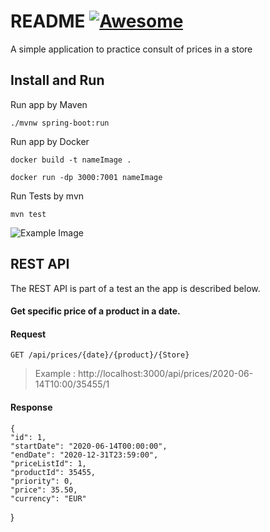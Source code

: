 
# README [![Awesome](https://cdn.jsdelivr.net/gh/sindresorhus/awesome@d7305f38d29fed78fa85652e3a63e154dd8e8829/media/badge.svg)](https://github.com/sindresorhus/awesome#readme)
 A simple application to practice consult of prices in a store


## Install and Run

 Run app by Maven

    ./mvnw spring-boot:run

Run app by Docker

    docker build -t nameImage .

    docker run -dp 3000:7001 nameImage

Run Tests by mvn 
    
    mvn test

![Example Image](https://lh3.googleusercontent.com/fife/APg5EOYKK3xkmoG6l5RuUEeiGs-tPQxN6H4CT-Tl9wZ427V8PxhGuug_Lz8lJZ3gXm9krRAkOoW8VRY_Dk0SlOlkBBdj4cMoCYWcjDP5da1LealZb_0GJTEYXWSzETYlaKS6Xk-tJNsWiEucgX5nUznhJSFBAznO08GP66auyJ-6mqFWr-86LuEP-o1o07lQGuKMk3cy2wJjQhulb0MAyq8gsGE-eCM3LaRj4FQWAAWQeI9fptq6aIdqdO9zEy2M1WhgllGINt_G4u1haSOdjNB1BPhpWfYkjxKdNNXkfLbNwbMABrXzhthy-h6ewBKzK7bjXLUzPzW9Gp0W-nWII2EpIkUA_cAt0doG7tE0gUUjoM-KVs2TiJwLH6ezczIyPiCUfeKi3IXjibaSW0irrzuLXGry5tXIlm09pHtWCx4Mvafbrp-b1ddnTBcTYWRovk_iJzoKXsBALW3wrH_O4nS2q4oMZeChd_uCyqGw8cE6A7Hsu_M46vPy1JINqOtOJeojOID72lUBzohMKkK1FZf-HQ0ekfH9ieMVC7JXVoGltm8PwJQyTW4fQcyJAb6Sdxf_4E7kLTfwyjkLYoUKora6ngQJ52nbhXP1BxkXSnIF3EcSnxD9t2GkqtdCVXqKoIUZ3rI2BRieg3mtRliAFnL3ECc0iS13zEhn--zr9Wu56CrNiMdBCD99bI9OHblUbN1iTz89_5Vto3mkNaZZJwIWskq7X22w8jG74mzr6PjOsmEQRj88Wa2rVbuNbcv5gS19hGgf4KgvZTMiBXpn2EnevKfRKswJhYX7djNwPIQg4Mln1t-bVAuHclfS-zVRJQTp2SnU796qQySH484Yy8W8nKYgpGIHNrbFBIQqA4p3CCAwdM1I1C87ifY3JJ3V0UZkDkiDs9STIiWrgJepviwjYfY2V8yqv6nEW36NbQ0EbXtvh7abAtt3oHnMkTf3AuLchEYebU2-a-GEJ_8iYVpsarYzzriH76ZmPymQLvZIHQllEre7jBrHwCzSmGXsdbrTfyON4Pvv1AEe9zvM7Wh2BaoJEhkyAg_cUmwydNGo7Gnnfo5KFDS6y6jeK7DDqi9tV0TraazFHwMOTtrxVdy6zS8RDnvWu0s7hxWY7qEaOHc7L9cq5n8kxL2oEIRpEKBVXOfO4Ql0QUgd6mUx0fqxQ3qBxcgFbrZ1CZUPkZQZycX-7XbYto-519wZ7EWFoYEVSNy0L8y_yFw78O-fnmUCQLr4pL9e_kfPlpncWUOiTWFasY2Esu3GplP3xL-jL5MN3kyKk4OsldbhSDuZIKjJ2kQqP0misunJn5lGz33dgH7X6mGj9tkTRbr6LL16OxFn5hnqaBpR3kTfTlPQMuruolahvUyTau5B3Zjc-R0XoCBWwrrbGt2Rmq2cP_AjAOVMgOiPNfJhQoJQZuZiY_EU-VzPKcP29hG3pvS2mqADqUEmgC4MXU9nixG6aYEDHIGWD__WqZU8tJOIGU2bCTF3_bKHPJ6JBSK4ukpo8u0y1DIUBkhiaBM5g-_cvUv9rA=w1921-h881)


## REST API

The REST API is part of a test an the app is described below.

#### Get specific price of a product in a date.

#### Request

`GET /api/prices/{date}/{product}/{Store}`

>Example : http://localhost:3000/api/prices/2020-06-14T10:00/35455/1

#### Response

    {
    "id": 1,
    "startDate": "2020-06-14T00:00:00",
    "endDate": "2020-12-31T23:59:00",
    "priceListId": 1,
    "productId": 35455,
    "priority": 0,
    "price": 35.50,
    "currency": "EUR"
}
